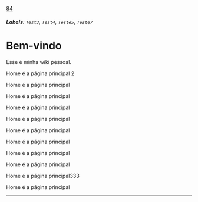 [84](https://github.com/guilhermeprokisch/ideias/issues/84) 
###### **Labels**: `Test3`, `Test4`, `Teste5`, `Teste7`



# Bem-vindo 

Esse é minha wiki pessoal.


Home é a página principal 2


Home é a página principal


Home é a página principal


Home é a página principal


Home é a página principal


Home é a página principal


Home é a página principal


Home é a página principal


Home é a página principal


Home é a página principal333


Home é a página principal

-------------------------------------------------------------------------------

